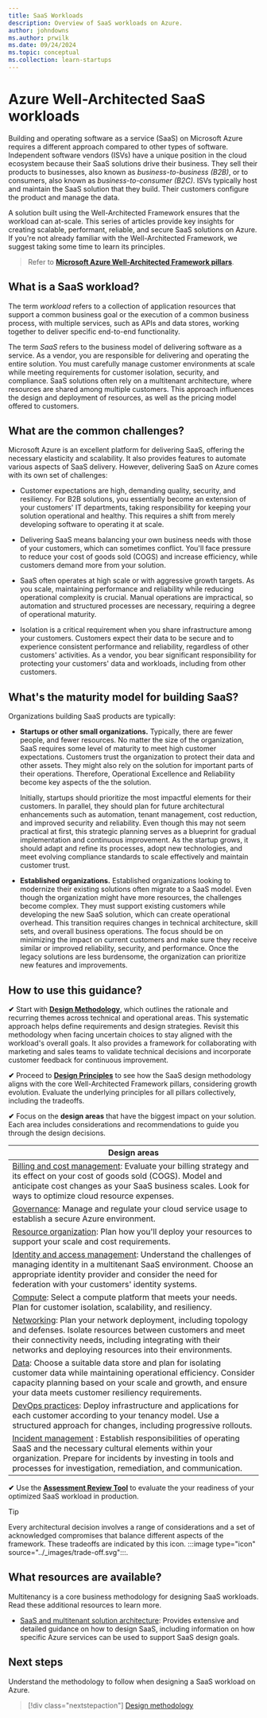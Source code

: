 ```yaml
---
title: SaaS Workloads
description: Overview of SaaS workloads on Azure.
author: johndowns
ms.author: prwilk
ms.date: 09/24/2024
ms.topic: conceptual
ms.collection: learn-startups
---
```


# Azure Well-Architected SaaS workloads

Building and operating software as a service (SaaS) on Microsoft Azure requires a different approach compared to other types of software. Independent software vendors (ISVs) have a unique position in the cloud ecosystem because their SaaS solutions drive their business. They sell their products to businesses, also known as *business-to-business (B2B)*, or to consumers, also known as *business-to-consumer (B2C)*. ISVs typically host and maintain the SaaS solution that they build. Their customers configure the product and manage the data.

A solution built using the Well-Architected Framework ensures that the workload can at-scale. This series of articles provide key insights for creating scalable, performant, reliable, and secure SaaS solutions on Azure. If you're not already familiar with the Well-Architected Framework, we suggest taking some time to learn its principles.

> Refer to [**Microsoft Azure Well-Architected Framework pillars**](../pillars.md).

## What is a SaaS workload?

The term *workload* refers to a collection of application resources that support a common business goal or the execution of a common business process, with multiple services, such as APIs and data stores, working together to deliver specific end-to-end functionality.

The term *SaaS* refers to the business model of delivering software as a service. As a vendor, you are responsible for delivering and operating the entire solution. You must carefully manage customer environments at scale while meeting requirements for customer isolation, security, and compliance. SaaS solutions often rely on a multitenant architecture, where resources are shared among multiple customers. This approach influences the design and deployment of resources, as well as the pricing model offered to customers.

## What are the common challenges?

Microsoft Azure is an excellent platform for delivering SaaS, offering the necessary elasticity and scalability. It also provides features to automate various aspects of SaaS delivery. However, delivering SaaS on Azure comes with its own set of challenges:

- Customer expectations are high, demanding quality, security, and resiliency. For B2B solutions, you essentially become an extension of your customers' IT departments, taking responsibility for keeping your solution operational and healthy. This requires a shift from merely developing software to operating it at scale.

- Delivering SaaS means balancing your own business needs with those of your customers, which can sometimes conflict. You'll face pressure to reduce your cost of goods sold (COGS) and increase efficiency, while customers demand more from your solution.

- SaaS often operates at high scale or with aggressive growth targets. As you scale, maintaining performance and reliability while reducing operational complexity is crucial. Manual operations are impractical, so automation and structured processes are necessary, requiring a degree of operational maturity.

- Isolation is a critical requirement when you share infrastructure among your customers. Customers expect their data to be secure and to experience consistent performance and reliability, regardless of other customers' activities. As a vendor, you bear significant responsibility for protecting your customers' data and workloads, including from other customers.

## What's the maturity model for building SaaS?

Organizations building SaaS products are typically:

- **Startups or other small organizations.** Typically, there are fewer people, and fewer resources. No matter the size of the organization, SaaS requires some level of maturity to meet high customer expectations. Customers trust the organization to protect their data and other assets. They might also rely on the solution for important parts of their operations. Therefore, Operational Excellence and Reliability become key aspects of the the solution.

  Initially, startups should prioritize the most impactful elements for their customers. In parallel, they should plan for future architectural enhancements such as automation, tenant management, cost reduction, and improved security and reliability. Even though this may not seem practical at first, this strategic planning serves as a blueprint for gradual implementation and continuous improvement. As the startup grows, it should adapt and refine its processes, adopt new technologies, and meet evolving compliance standards to scale effectively and maintain customer trust.

- **Established organizations.** Established organizations looking to modernize their existing solutions often migrate to a SaaS model. Even though the organization might have more resources, the challenges become complex. They must support existing customers while developing the new SaaS solution, which can create operational overhead. This transition requires changes in technical architecture, skill sets, and overall business operations. The focus should be on minimizing the impact on current customers and make sure they receive similar or improved reliability, security, and performance. Once the legacy solutions are less burdensome, the organization can prioritize new features and improvements.

## How to use this guidance?

**&#10004;** Start with [**Design Methodology**](./design-methodology.md), which outlines the rationale and recurring themes across technical and operational areas. This systematic approach helps define requirements and design strategies. Revisit this methodology when facing uncertain choices to stay aligned with the workload's overall goals. It also provides a framework for collaborating with marketing and sales teams to validate technical decisions and incorporate customer feedback for continuous improvement.

**&#10004;** Proceed to [**Design Principles**](./design-methodology.md) to see how the SaaS design methodology aligns with the core Well-Architected Framework pillars, considering growth evolution. Evaluate the underlying principles for all pillars collectively, including the tradeoffs.

**&#10004;** Focus on the **design areas** that have the biggest impact on your solution. Each area includes considerations and recommendations to guide you through the design decisions.

|Design areas|
|---|
|[Billing and cost management](./billing-cost-management.md): Evaluate your billing strategy and its effect on your cost of goods sold (COGS). Model and anticipate cost changes as your SaaS business scales. Look for ways to optimize cloud resource expenses.|
|[Governance](./governance.md): Manage and regulate your cloud service usage to establish a secure Azure environment.|
|[Resource organization](./resource-organization.md): Plan how you'll deploy your resources to support your scale and cost requirements. |
|[Identity and access management](./identity-access.md): Understand the challenges of managing identity in a multitenant SaaS environment. Choose an appropriate identity provider and consider the need for federation with your customers' identity systems.|
|[Compute](./compute.md): Select a compute platform that meets your needs. Plan for customer isolation, scalability, and resiliency.  |
|[Networking](./networking.md): Plan your network deployment, including topology and defenses. Isolate resources between customers and meet their connectivity needs, including integrating with their networks and deploying resources into their environments. |
|[Data](./data.md): Choose a suitable data store and plan for isolating customer data while maintaining operational efficiency. Consider capacity planning based on your scale and growth, and ensure your data meets customer resiliency requirements. |
|[DevOps practices](./devops.md): Deploy infrastructure and applications for each customer according to your tenancy model. Use a structured approach for changes, including progressive rollouts. |
|[Incident management](./incident-management.md) : Establish responsibilities of operating SaaS and the necessary cultural elements within your organization. Prepare for incidents by investing in tools and processes for investigation, remediation, and communication.|

**&#10004;** Use the [**Assessment Review Tool**](./assessment.md) to evaluate the your readiness of your optimized SaaS workload in production.

> [!TIP]
> Every architectural decision involves a range of considerations and a set of acknowledged compromises that balance different aspects of the framework. These tradeoffs are indicated by this icon. :::image type="icon" source="../_images/trade-off.svg":::.

## What resources are available?

Multitenancy is a core business methodology for designing SaaS workloads. Read these additional resources to learn more.

- [SaaS and multitenant solution architecture](/azure/architecture/guide/saas-multitenant-solution-architecture/): Provides extensive and detailed guidance on how to design SaaS, including information on how specific Azure services can be used to support SaaS design goals.


## Next steps

Understand the methodology to follow when designing a SaaS workload on Azure.

> [!div class="nextstepaction"]
> [Design methodology](design-methodology.md)
